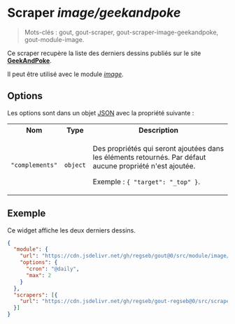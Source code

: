 # Scraper _image/geekandpoke_

> Mots-clés : gout, gout-scraper, gout-scraper-image-geekandpoke,
> gout-module-image.

Ce scraper recupère la liste des derniers dessins publiés sur le site
[**GeekAndPoke**](https://geek-and-poke.com/).

Il peut être utilisé avec le module
[_image_](https://github.com/regseb/gout/tree/HEAD/src/module/image#readme).

## Options

Les options sont dans un objet
[JSON](https://www.json.org/json-fr.html "JavaScript Object Notation") avec la
propriété suivante :

<table>
  <tr>
    <th>Nom</th>
    <th>Type</th>
    <th>Description</th>
  </tr>
  <tr>
    <td><code>"complements"</code></td>
    <td><code>object</code></td>
    <td>
      <p>
        Des propriétés qui seront ajoutées dans les éléments retournés. Par
        défaut aucune propriété n'est ajoutée.
      </p>
      <p>
        Exemple : <code>{ "target": "_top" }</code>.
      </p>
    </td>
  </tr>
</table>

## Exemple

Ce widget affiche les deux derniers dessins.

```JSON
{
  "module": {
    "url": "https://cdn.jsdelivr.net/gh/regseb/gout@0/src/module/image/image.js",
    "options": {
      "cron": "@daily",
      "max": 2
    }
  },
  "scrapers": [{
    "url": "https://cdn.jsdelivr.net/gh/regseb/gout-regseb@0/src/scraper/image/geekandpoke/geekandpoke.js"
  }]
}
```
